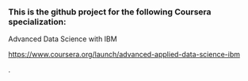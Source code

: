 ### This is the github project for the following Coursera specialization:

Advanced Data Science with IBM

https://www.coursera.org/launch/advanced-applied-data-science-ibm

.
